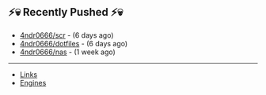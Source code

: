 ## ⚡💀 Recently Pushed ⚡💀


- [4ndr0666/scr](https://github.com/4ndr0666/scr) - (6 days ago)
- [4ndr0666/dotfiles](https://github.com/4ndr0666/dotfiles) - (6 days ago)
- [4ndr0666/nas](https://github.com/4ndr0666/nas) - (1 week ago)

---
- [Links](https://github.com/4ndr0666/Links/blob/main/README.md)        
- [Engines](https://github.com/hoothin/SearchJumper/discussions/73)    

